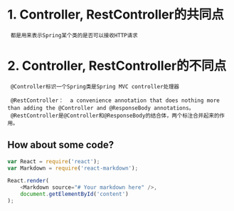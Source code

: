 # 1. Controller, RestController的共同点

     都是用来表示Spring某个类的是否可以接收HTTP请求
     
# 2.  Controller, RestController的不同点

     @Controller标识一个Spring类是Spring MVC controller处理器

     @RestController：  a convenience annotation that does nothing more than adding the @Controller and @ResponseBody annotations。
     @RestController是@Controller和@ResponseBody的结合体，两个标注合并起来的作用。


## How about some code?
```js
var React = require('react');
var Markdown = require('react-markdown');

React.render(
    <Markdown source="# Your markdown here" />,
    document.getElementById('content')
);
```